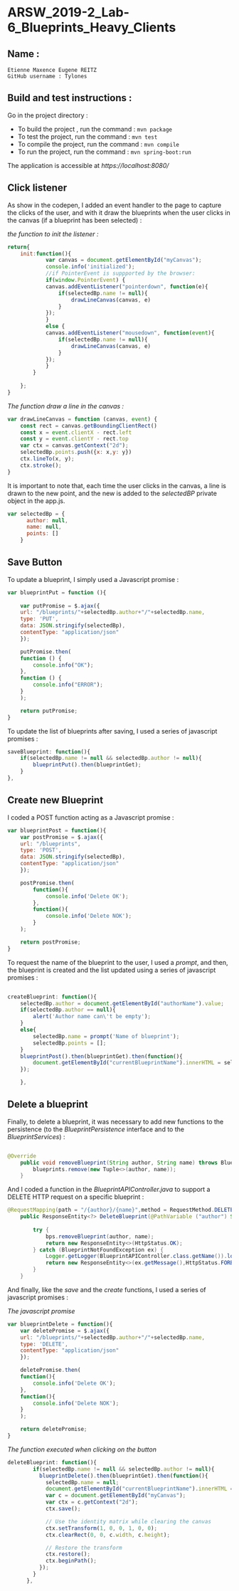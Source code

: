 # ARSW_2019-2_Lab-6_Blueprints_Heavy_Clients

## Name :

```
Etienne Maxence Eugene REITZ
GitHub username : Tylones
```

## Build and test instructions : 

Go in the project directory :

* To build the project , run the command : ```mvn package```
* To test the project, run the command : ```mvn test```
* To compile the project, run the command : ```mvn compile```
* To run the project, run the command : ```mvn spring-boot:run```

The application is accessible at *https://localhost:8080/* 

## Click listener

As show in the codepen, I added an event handler to the page to capture the clicks of the user, and with it draw the blueprints when the user clicks in the canvas (if a blueprint has been selected) :

*the function to init the listener :*
```js
return{
    init:function(){
            var canvas = document.getElementById("myCanvas");
            console.info('initialized');
            //if PointerEvent is suppported by the browser:
            if(window.PointerEvent) {
            canvas.addEventListener("pointerdown", function(e){
                if(selectedBp.name != null){
                    drawLineCanvas(canvas, e)  
                }
            });
            }
            else {
            canvas.addEventListener("mousedown", function(event){
                if(selectedBp.name != null){
                    drawLineCanvas(canvas, e)   
                }
            });
            }
        }
        
    };
}


```

*The function draw a line in the canvas :*

```js 
var drawLineCanvas = function (canvas, event) {
    const rect = canvas.getBoundingClientRect()
    const x = event.clientX - rect.left
    const y = event.clientY - rect.top
    var ctx = canvas.getContext("2d");
    selectedBp.points.push({x: x,y: y})
    ctx.lineTo(x, y);
    ctx.stroke();
}

```

It is important to note that, each time the user clicks in the canvas, a line is drawn to the new point, and the new is added to the *selectedBP* private object in the app.js. 

```js
var selectedBp = {
      author: null,
      name: null,
      points: []
    }

```

## Save Button

To update a blueprint, I simply used a Javascript promise : 


```js
var blueprintPut = function (){
      
    var putPromise = $.ajax({
    url: "/blueprints/"+selectedBp.author+"/"+selectedBp.name,
    type: 'PUT',
    data: JSON.stringify(selectedBp),
    contentType: "application/json"
    });

    putPromise.then(
    function () {
        console.info("OK");
    },
    function () {
        console.info("ERROR");
    }
    );

    return putPromise;
}

```


To update the list of blueprints after saving, I used a series of javascript promises : 

```js 
saveBlueprint: function(){
    if(selectedBp.name != null && selectedBp.author != null){
        blueprintPut().then(blueprintGet); 
    }
},
```

## Create new Blueprint 


I coded a POST function acting as a Javascript promise :

```js
var blueprintPost = function(){
    var postPromise = $.ajax({
    url: "/blueprints",
    type: 'POST',
    data: JSON.stringify(selectedBp),
    contentType: "application/json"
    });

    postPromise.then(
        function(){
            console.info('Delete OK');
        },
        function(){
            console.info('Delete NOK');
        }
    );

    return postPromise;
}
```



To request the name of the blueprint to the user, I used a *prompt*, and then, the blueprint is created and the list updated using a series of javascript promises :

```js

createBlueprint: function(){
    selectedBp.author = document.getElementById("authorName").value;
    if(selectedBp.author == null){
        alert('Author name can\'t be empty');
    }
    else{
        selectedBp.name = prompt('Name of blueprint');
        selectedBp.points = [];
    }
    blueprintPost().then(blueprintGet).then(function(){
        document.getElementById("currentBlueprintName").innerHTML = selectedBp.name;
    });

    },
```


## Delete a blueprint


Finally, to delete a blueprint, it was necessary to add new functions to the persistence (to the *BlueprintPersistence* interface and to the *BlueprintServices*) :

```java

@Override
    public void removeBlueprint(String author, String name) throws BlueprintNotFoundException {
        blueprints.remove(new Tuple<>(author, name));
    }
```

And I coded a function in the *BlueprintAPIController.java* to support a DELETE HTTP request on a specific blueprint :

```java
@RequestMapping(path = "/{author}/{name}",method = RequestMethod.DELETE)	
    public ResponseEntity<?> DeleteBlueprint(@PathVariable ("author") String author, @PathVariable ("name") String name){
        
        try {
            bps.removeBlueprint(author, name);
            return new ResponseEntity<>(HttpStatus.OK);
        } catch (BlueprintNotFoundException ex) {
            Logger.getLogger(BlueprintAPIController.class.getName()).log(Level.SEVERE, null, ex);
            return new ResponseEntity<>(ex.getMessage(),HttpStatus.FORBIDDEN);
        }
    }
```

And finally, like the *save* and the *create* functions, I used a series of javascript promises :

*The javascript promise*
```js
var blueprintDelete = function(){
    var deletePromise = $.ajax({
    url: "/blueprints/"+selectedBp.author+"/"+selectedBp.name,
    type: 'DELETE',
    contentType: "application/json"
    });

    deletePromise.then(
    function(){
        console.info('Delete OK');
    },
    function(){
        console.info('Delete NOK');
    }
    );

    return deletePromise;
}
```

*The function executed when clicking on the button*
```js
deleteBlueprint: function(){
        if(selectedBp.name != null && selectedBp.author != null){
          blueprintDelete().then(blueprintGet).then(function(){
            selectedBp.name = null;
            document.getElementById("currentBlueprintName").innerHTML = 'None';
            var c = document.getElementById("myCanvas");
            var ctx = c.getContext("2d");
            ctx.save();

            // Use the identity matrix while clearing the canvas
            ctx.setTransform(1, 0, 0, 1, 0, 0);
            ctx.clearRect(0, 0, c.width, c.height);

            // Restore the transform
            ctx.restore();
            ctx.beginPath();
          });
        }
      },

```

